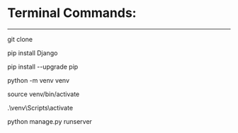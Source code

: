 # Terminal Commands:

-----------------------------

<!-- Clone the Git repository -->
git clone <url>

<!-- Install Django -->
pip install Django

<!-- Upgrade pip (optional, but recommended) -->
pip install --upgrade pip

<!-- Create a virtual environment -->
python -m venv venv

<!-- Activate the virtual environment (on Unix or MacOS) -->
source venv/bin/activate

<!-- Activate the virtual environment (on Windows) -->
.\venv\Scripts\activate

<!-- Run the Django development server -->
python manage.py runserver

<!-- Starting development server at http://127.0.0.1:8000/ -->

<!-- Quit the server with CONTROL-C -->


